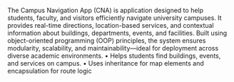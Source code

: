 The Campus Navigation App (CNA) is application designed to help students,
faculty, and visitors efficiently navigate university campuses. It provides real-time
directions, location-based services, and contextual information about buildings,
departments, events, and facilities. Built using object-oriented programming (OOP)
principles, the system ensures modularity, scalability, and maintainability—ideal
for deployment across diverse academic environments.
• Helps students find buildings, events, and services on campus.
• Uses inheritance for map elements and encapsulation for route logic
